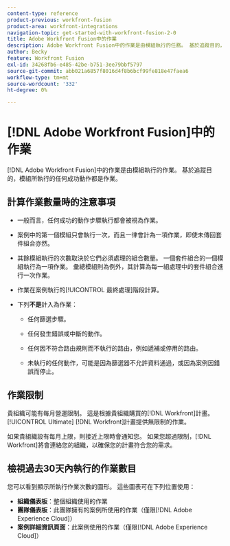 ```yaml
---
content-type: reference
product-previous: workfront-fusion
product-area: workfront-integrations
navigation-topic: get-started-with-workfront-fusion-2-0
title: Adobe Workfront Fusion中的作業
description: Adobe Workfront Fusion中的作業是由模組執行的任務。 基於追蹤目的，模組所執行的任何成功動作都是作業。
author: Becky
feature: Workfront Fusion
exl-id: 34268fb6-e485-42be-b751-3ee79bbf5797
source-git-commit: abb021a6857f8016d4f8b6bcf99fe818e47faea6
workflow-type: tm+mt
source-wordcount: '332'
ht-degree: 0%

---
```


# [!DNL Adobe Workfront Fusion]中的作業

[!DNL Adobe Workfront Fusion]中的作業是由模組執行的作業。 基於追蹤目的，模組所執行的任何成功動作都是作業。

## 計算作業數量時的注意事項

* 一般而言，任何成功的動作步驟執行都會被視為作業。

* 案例中的第一個模組只會執行一次，而且一律會計為一項作業，即使未傳回套件組合亦然。

* 其餘模組執行的次數取決於它們必須處理的組合數量。  一個套件組合的一個模組執行為一項作業。 彙總模組則為例外，其計算為每一組處理中的套件組合進行一次作業。

* 作業在案例執行的[!UICONTROL 最終處理]階段計算。

* 下列&#x200B;**不是**&#x200B;計入為作業：

   * 任何篩選步驟。

   * 任何發生錯誤或中斷的動作。

   * 任何因不符合路由規則而不執行的路由，例如遞補或停用的路由。

   * 未執行的任何動作，可能是因為篩選器不允許資料通過，或因為案例因錯誤而停止。

## 作業限制

貴組織可能有每月營運限制。 這是根據貴組織購買的[!DNL Workfront]計畫。 [!UICONTROL Ultimate] [!DNL Workfront]計畫提供無限制的作業。

如果貴組織設有每月上限，則接近上限時會通知您。 如果您超過限制，[!DNL Workfront]將會連絡您的組織，以確保您的計畫符合您的需求。

## 檢視過去30天內執行的作業數目

您可以看到顯示所執行作業次數的圖形。 這些圖表可在下列位置使用：

* **組織儀表板**：整個組織使用的作業
* **團隊儀表板**：此團隊擁有的案例所使用的作業（僅限[!DNL Adobe Experience Cloud]）
* **案例詳細資訊頁面**：此案例使用的作業（僅限[!DNL Adobe Experience Cloud]）

